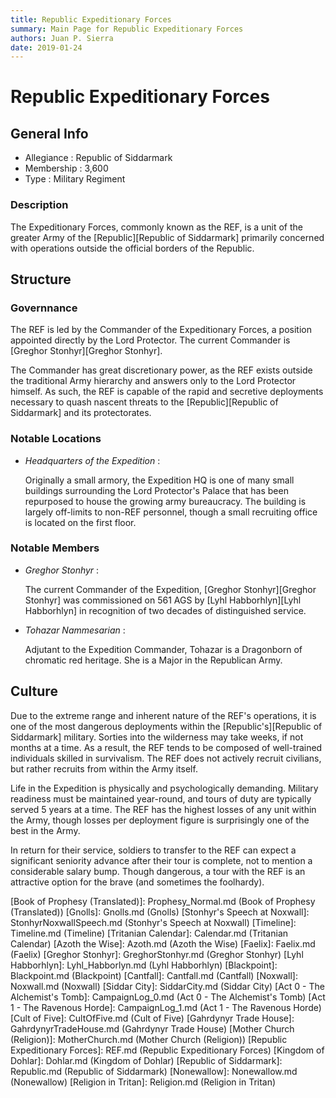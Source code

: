 ```yaml
---
title: Republic Expeditionary Forces
summary: Main Page for Republic Expeditionary Forces
authors: Juan P. Sierra
date: 2019-01-24
---
```


# Republic Expeditionary Forces

## General Info

- Allegiance : Republic of Siddarmark
- Membership : 3,600
- Type : Military Regiment
### Description

The Expeditionary Forces, commonly known as the REF, is a unit of the greater Army of the [Republic][Republic of Siddarmark] primarily concerned with operations outside the official borders of the Republic.


## Structure

### Governnance

The REF is led by the Commander of the Expeditionary Forces, a position appointed directly by the Lord Protector. The current Commander is [Greghor Stonhyr][Greghor Stonhyr].

The Commander has great discretionary power, as the REF exists outside the traditional Army hierarchy and answers only to the Lord Protector himself. As such, the REF is capable of the rapid and secretive deployments necessary to quash nascent threats to the [Republic][Republic of Siddarmark] and its protectorates.

### Notable Locations

- *Headquarters of the Expedition* :

    Originally a small armory, the Expedition HQ is one of many small buildings surrounding the Lord Protector's Palace that has been repurposed to house the growing army bureaucracy. The building is largely off-limits to non-REF personnel, though a small recruiting office is located on the first floor.
    


### Notable Members

- *Greghor Stonhyr* :

    The current Commander of the Expedition, [Greghor Stonhyr][Greghor Stonhyr] was commissioned on 561 AGS by [Lyhl Habborhlyn][Lyhl Habborhlyn] in recognition of two decades of distinguished service.
    
- *Tohazar Nammesarian* :

    Adjutant to the Expedition Commander, Tohazar is a Dragonborn of chromatic red heritage. She is a Major in the Republican Army.
    


## Culture

Due to the extreme range and inherent nature of the REF's operations, it is one of the most dangerous deployments within the [Republic's][Republic of Siddarmark] military. Sorties into the wilderness may take weeks, if not months at a time. As a result, the REF tends to be composed of well-trained individuals skilled in survivalism. The REF does not actively recruit civilians, but rather recruits from within the Army itself.

Life in the Expedition is physically and psychologically demanding. Military readiness must be maintained year-round, and tours of duty are typically served 5 years at a time. The REF has the highest losses of any unit within the Army, though losses per deployment figure is surprisingly one of the best in the Army.

In return for their service, soldiers to transfer to the REF can expect a significant seniority advance after their tour is complete, not to mention a considerable salary bump. Though dangerous, a tour with the REF is an attractive option for the brave (and sometimes the foolhardy).





[Alchemist's Journal]: AlchemistJournal.md (Alchemist's Journal)
[Book of Prophesy]: Prophesy.md (Book of Prophesy)
[Book of Prophesy (Translated)]: Prophesy_Normal.md (Book of Prophesy (Translated))
[Gnolls]: Gnolls.md (Gnolls)
[Stonhyr's Speech at Noxwall]: StonhyrNoxwallSpeech.md (Stonhyr's Speech at Noxwall)
[Timeline]: Timeline.md (Timeline)
[Tritanian Calendar]: Calendar.md (Tritanian Calendar)
[Azoth the Wise]: Azoth.md (Azoth the Wise)
[Faelix]: Faelix.md (Faelix)
[Greghor Stonhyr]: GreghorStonhyr.md (Greghor Stonhyr)
[Lyhl Habborhlyn]: Lyhl_Habborlyn.md (Lyhl Habborhlyn)
[Blackpoint]: Blackpoint.md (Blackpoint)
[Cantfall]: Cantfall.md (Cantfall)
[Noxwall]: Noxwall.md (Noxwall)
[Siddar City]: SiddarCity.md (Siddar City)
[Act 0 - The Alchemist's Tomb]: CampaignLog_0.md (Act 0 - The Alchemist's Tomb)
[Act 1 - The Ravenous Horde]: CampaignLog_1.md (Act 1 - The Ravenous Horde)
[Cult of Five]: CultOfFive.md (Cult of Five)
[Gahrdynyr Trade House]: GahrdynyrTradeHouse.md (Gahrdynyr Trade House)
[Mother Church (Religion)]: MotherChurch.md (Mother Church (Religion))
[Republic Expeditionary Forces]: REF.md (Republic Expeditionary Forces)
[Kingdom of Dohlar]: Dohlar.md (Kingdom of Dohlar)
[Republic of Siddarmark]: Republic.md (Republic of Siddarmark)
[Nonewallow]: Nonewallow.md (Nonewallow)
[Religion in Tritan]: Religion.md (Religion in Tritan)